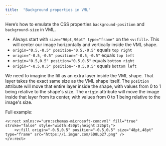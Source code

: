 ```yaml
---
title:  "Background properties in VML"
---
```


Here’s how to emulate the CSS properties `background-position` and `background-size` in VML.

* Always start with `size="96pt,96pt" type="frame"` on the `<v:fill>`. This will center our image horizontally and vertically inside the VML shape.
* `origin="0.5,-0.5" position="0.5,-0.5"` equals `top right`
* `origin="-0.5,-0.5" position="-0.5,-0.5"` equals `top left`
* `origin="0.5,0.5" position="0.5,0.5"` equals `bottom right`
* `origin="-0.5,0.5" position="-0.5,0.5"` equals `bottom left`

We need to imagine the fill as an extra layer inside the VML shape. That layer takes the exact same size as the VML shape itself. The `position` attribute will move that entire layer inside the shape, with values from 0 to 1 being relative to the shape's size. The `origin` attribute will move the image inside that layer from its center, with values from 0 to 1 being relative to the image's size.

Full example:

```
<v:rect xmlns:v="urn:schemas-microsoft-com:vml" fill="true" stroke="false" style="width:450pt;height:225pt;">
	<v:fill origin="-0.5,0.5" position="-0.5,0.5" size="48pt,48pt" type="frame" src="https://i.imgur.com/SD8Lp27.png" />
</v:rect>
```